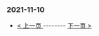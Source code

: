 ### 2021-11-10 
 

- [ < 上一页 ](https://github.com/able8/weibo-hot-record/blob/master/2021-11-09.md) -------- [ 下一页 > ](https://github.com/able8/weibo-hot-record/blob/master/2021-11-11.md)